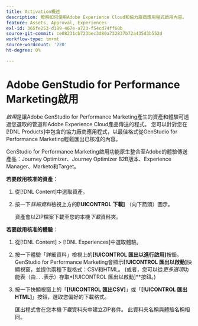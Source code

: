 ```yaml
---
title: Activation概述
description: 瞭解如何使用Adobe Experience Cloud和協力廠商應用程式啟用內容。
feature: Assets, Approval, Experiences
exl-id: 365fe253-d189-467e-a723-f54cd74ff60b
source-git-commit: ce08231cb723bec3d80a732837b72a435d3b552d
workflow-type: tm+mt
source-wordcount: '220'
ht-degree: 0%

---
```


# Adobe GenStudio for Performance Marketing啟用

_啟用_&#x200B;是讓Adobe GenStudio for Performance Marketing產生的資產和體驗可透過您選取的管道和Adobe Experience Cloud產品傳送的程式。 您可以針對您在[!DNL Products]中包含的協力廠商應用程式，以最佳格式從GenStudio for Performance Marketing輕鬆匯出已核准的內容。

GenStudio for Performance Marketing啟用功能原生整合至Adobe的體驗傳送產品：Journey Optimizer、Journey Optimizer B2B版本、Experience Manager、Marketo和Target。

**若要啟用核准的資產**：

1. 從[!DNL Content]中選取資產。

1. 按一下&#x200B;_詳細資料_&#x200B;檢視上方的&#x200B;**[!UICONTROL 下載]** （向下箭頭）圖示。

   資產會以ZIP檔案下載至您的本機&#x200B;_下載_&#x200B;資料夾。

**若要啟用核准的體驗**：

1. 從[!DNL Content] > [!DNL Experiences]中選取體驗。

1. 按一下體驗「詳細資料」檢視上的&#x200B;**[!UICONTROL 匯出以進行啟用]**&#x200B;按鈕。 GenStudio for Performance Marketing會顯示&#x200B;**[!UICONTROL 匯出以啟動]**&#x200B;快顯視窗，並提供兩種下載格式：CSV和HTML。 (或者，您可以從&#x200B;_更多選項_&#x200B;功能表（由`...`表示）存取&#x200B;*[!UICONTROL 匯出以啟動]**按鈕。)

1. 按一下快顯視窗上的「**[!UICONTROL 匯出CSV]**」或「**[!UICONTROL 匯出HTML]**」按鈕，選取您偏好的下載格式。

   匯出程式會在您本機&#x200B;_下載_&#x200B;資料夾中建立ZIP套件。 此資料夾名稱與體驗名稱相同。
